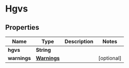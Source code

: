 # Hgvs

## Properties
Name | Type | Description | Notes
------------ | ------------- | ------------- | -------------
**hgvs** | **String** |  | 
**warnings** | [**Warnings**](Warnings.md) |  |  [optional]
